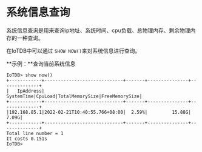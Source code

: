 <!--

    Licensed to the Apache Software Foundation (ASF) under one
    or more contributor license agreements.  See the NOTICE file
    distributed with this work for additional information
    regarding copyright ownership.  The ASF licenses this file
    to you under the Apache License, Version 2.0 (the
    "License"); you may not use this file except in compliance
    with the License.  You may obtain a copy of the License at
    
        http://www.apache.org/licenses/LICENSE-2.0
    
    Unless required by applicable law or agreed to in writing,
    software distributed under the License is distributed on an
    "AS IS" BASIS, WITHOUT WARRANTIES OR CONDITIONS OF ANY
    KIND, either express or implied.  See the License for the
    specific language governing permissions and limitations
    under the License.

-->

# 系统信息查询

系统信息查询是用来查询ip地址、系统时间、cpu负载、总物理内存、剩余物理内存的一种查询。

在IoTDB中可以通过  `SHOW NOW()`来对系统信息进行查询。

**示例：**查询当前系统信息

```
IoTDB> show now()
+------------+-----------------------------+-------+---------------+--------------+
|   IpAddress|                   SystemTime|CpuLoad|TotalMemorySize|FreeMemorySize|
+------------+-----------------------------+-------+---------------+--------------+
|192.168.85.1|2022-02-21T10:40:55.766+08:00|  2.59%|         15.88G|         7.09G|
+------------+-----------------------------+-------+---------------+--------------+
Total line number = 1
It costs 0.151s
IoTDB>
```

